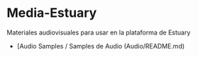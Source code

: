 # Media-Estuary
Materiales audiovisuales para usar en la plataforma de Estuary

+ [Audio Samples / Samples de Audio (Audio/README.md)
